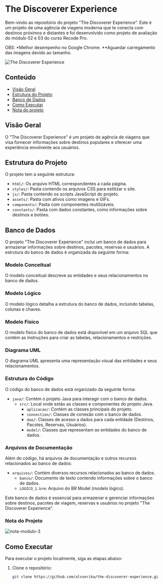 # The Discoverer Experience

Bem-vindo ao repositório do projeto "The Discoverer Experience". Este é um projeto de uma agência de viagens moderna que te conecta com destinos próximos e distantes e foi desenvolvido como projeto de avaliação do módulo 02 e 03 do curso Recode Pro.

OBS: *Melhor desempenho no Google Chrome.
     **Aguardar carregamento das imagens devido ao tamanho.

![The Discoverer Experience](https://github.com/alvserika/the_discoverer_experience/blob/main/site/web/assets/tdev2.gif)

## Conteúdo

- [Visão Geral](#visão-geral)
- [Estrutura do Projeto](#estrutura-do-projeto)
- [Banco de Dados](#banco-de-dados)
- [Como Executar](#como-executar)
- [Nota do projeto](#nota-do-projeto)

## Visão Geral

O "The Discoverer Experience" é um projeto de agência de viagens que visa fornecer informações sobre destinos populares e oferecer uma experiência envolvente aos usuários.

## Estrutura do Projeto

O projeto tem a seguinte estrutura:

- `html/`: Os arquivo HTML correspondentes a cada página.
- `styles/`: Pasta contendo os arquivos CSS para estilizar o site.
- `js/`: Pasta contendo os scripts JavaScript do projeto.
- `assets/`: Pasta com ativos como imagens e GIFs.
- `components/`: Pasta com componentes reutilizáveis.
- `constants/`: Pasta com dados constantes, como informações sobre destinos e botões.

## Banco de Dados

O projeto "The Discoverer Experience" inclui um banco de dados para armazenar informações sobre destinos, pacotes, reservas e usuários. A estrutura do banco de dados é organizada da seguinte forma:

### Modelo Conceitual

O modelo conceitual descreve as entidades e seus relacionamentos no banco de dados.

### Modelo Lógico

O modelo lógico detalha a estrutura do banco de dados, incluindo tabelas, colunas e chaves.

### Modelo Físico

O modelo físico do banco de dados está disponível em um arquivo SQL que contém as instruções para criar as tabelas, relacionamentos e restrições.

### Diagrama UML

O diagrama UML apresenta uma representação visual das entidades e seus relacionamentos.

### Estrutura do Código

O código do banco de dados está organizado da seguinte forma:

- `java/`: Contém o projeto Java para interagir com o banco de dados.
  - `src/`: Local onde estão as classes e componentes do projeto Java.
    - `aplicacao/`: Contém as classes principais do projeto.
    - `connection/`: Classes de conexão com o banco de dados.
    - `dao/`: Classes de acesso a dados para cada entidade (Destinos, Pacotes, Reservas, Usuários).
    - `model/`: Classes que representam as entidades do banco de dados.

### Arquivos de Documentação

Além do código, há arquivos de documentação e outros recursos relacionados ao banco de dados:

- `arquivos/`: Contém diversos recursos relacionados ao banco de dados.
  - `banco/`: Documento de texto contendo informações sobre o banco de dados.
  - `LOGICO_1.brm`: Arquivo do BR Model (modelo lógico).

Este banco de dados é essencial para armazenar e gerenciar informações sobre destinos, pacotes de viagem, reservas e usuários no projeto "The Discoverer Experience".

### Nota do Projeto

![nota-modulo-3](https://raw.githubusercontent.com/alvserika/the_discoverer_experience/00e23ca2a1fe43dacbe71d1d062867b20683ee35/site/nota-modulo-3.png)

## Como Executar

Para executar o projeto localmente, siga as etapas abaixo:

1. Clone o repositório:

   ```bash
   git clone https://github.com/alvserika/the-discoverer-experience.git
